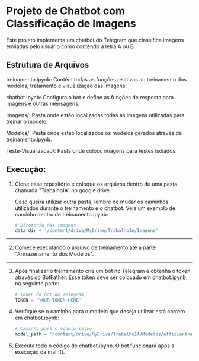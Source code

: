 # Projeto de Chatbot com Classificação de Imagens

Este projeto implementa um chatbot do Telegram que classifica imagens enviadas pelo usuário como contendo a letra A ou B.


## Estrutura de Arquivos

treinamento.ipynb: Contém todas as funções relativas ao treinamento dos modelos, tratamento e visualização das imagens.

chatbot.ipynb: Configura o bot e define as funções de resposta para imagens e outras mensagens.

Imagens/: Pasta onde estão localizadas todas as imagens utilizadas para treinar o modelo.

Modelos/: Pasta onde estão localizados os modelos gerados através de treinamento.ipynb.

Teste-Visualizacao/: Pasta onde coloco imagens para testes isolados.

## Execução:

1. Clone esse repositório e coloque os arquivos dentro de uma pasta chamada "TrabalhoIA" no google drive. 

    Caso queira utilizar outra pasta, lembre de mudar os caminhos utilizados durante o treinamento e o chatbot. Veja um exemplo de caminho dentro de treinamento.ipynb: 

    ```python
    # Diretório das imagens
    data_dir = '/content/drive/MyDrive/TrabalhoIA/Imagens'
    ```
---
2. Comece executando o arquivo de treinamento até a parte "Armazenamento dos Modelos".
---
3. Após finalizar o treinamento crie um bot no Telegram e obtenha o token através do BotFather. Esse token deve ser colocado em chatbot.ipynb, na seguinte parte:

    ```python
    # Token do bot do Telegram
    TOKEN = 'YOUR-TOKEN-HERE'
    ```
4. Verifique se o caminho para o modelo que deseja utilizar está correto em chatbot.ipynb: 
    ```python
    # Caminho para o modelo salvo
    model_path = '/content/drive/MyDrive/TrabalhoIA/Modelos/efficientnet_b2.pth'
    ```

5. Execute todo o código de chatbot.ipynb. O bot funcionará após a execução da main().

